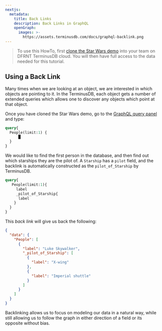 ```yaml
---
nextjs:
  metadata:
    title: Back Links
    description: Back Links in GraphQL
    openGraph:
      images: >-
        https://assets.terminusdb.com/docs/graphql-backlink.png
---
```


> To use this HowTo, first [clone the Star Wars demo](/docs/clone-a-demo-terminuscms-project/) into your team on DFRNT TerminusDB cloud. You will then have full access to the data needed for this tutorial.

## Using a Back Link

Many times when we are looking at an object, we are interested in which objects are pointing to it. In the TerminusDB, each object gets a number of extended queries which allows one to discover any objects which point at that object.

Once you have cloned the Star Wars demo, go to the [GraphQL query panel](/docs/graphql-basics/) and type:

```graphql
query{
  People(limit:1) {
      █
  }
}
```

We would like to find the first person in the database, and then find out which starships they are the pilot of. A `Starship` has a `pilot` field, and the backlink is automatically constructed as the `pilot_of_Starship` by TerminusDB.

```graphql
query{
   People(limit:1){
     label
     _pilot_of_Starship{
      label
    }
  }
}
```

This _back link_ will give us back the following:

```json
{
  "data": {
    "People": [
      {
        "label": "Luke Skywalker",
        "_pilot_of_Starship": [
          {
            "label": "X-wing"
          },
          {
            "label": "Imperial shuttle"
          }
        ]
      }
    ]
  }
}
```

Backlinking allows us to focus on modeling our data in a natural way, while still allowing us to follow the graph in either direction of a field or its opposite without bias.